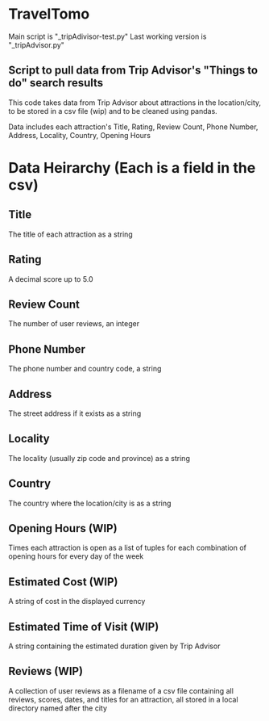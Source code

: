 # TravelTomo
Main script is "_tripAdivisor-test.py"
Last working version is "_tripAdvisor.py"

## Script to pull data from Trip Advisor's "Things to do" search results
This code takes data from Trip Advisor about attractions in the location/city, to be
stored in a csv file (wip) and to be cleaned using pandas.

Data includes each attraction's Title, Rating, Review Count, Phone Number, Address, Locality, Country, Opening Hours

# Data Heirarchy (Each is a field in the csv)

## Title
 The title of each attraction as a string
## Rating
 A decimal score up to 5.0
## Review Count
 The number of user reviews, an integer
## Phone Number
 The phone number and country code, a string
## Address
 The street address if it exists as a string
## Locality
 The locality (usually zip code and province) as a string
## Country
 The country where the location/city is as a string
## Opening Hours (WIP)
 Times each attraction is open as a list of tuples for each combination
 of opening hours for every day of the week
## Estimated Cost (WIP)
 A string of cost in the displayed currency
## Estimated Time of Visit (WIP)
 A string containing the estimated duration given by Trip Advisor
## Reviews (WIP)
 A collection of user reviews as a filename of a csv file containing all reviews, scores,
 dates, and titles for an attraction, all stored in a local directory named after the city
